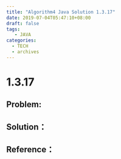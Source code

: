```yaml
---
title: "Algorithm4 Java Solution 1.3.17"
date: 2019-07-04T05:47:10+08:00
draft: false
tags:
   - JAVA
categories:
  - TECH
  - archives
---
```



# 1.3.17

## Problem:


## Solution：


## Reference：


